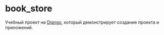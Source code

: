 # book_store

Учебный проект на [Django](https://ru.wikipedia.org/wiki/Django), который демонстрирует создание проекта и приложений.

